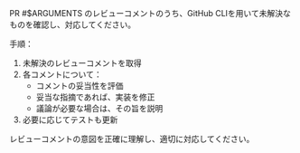 PR #$ARGUMENTS のレビューコメントのうち、GitHub CLIを用いて未解決なものを確認し、対応してください。

手順：

1. 未解決のレビューコメントを取得
2. 各コメントについて：
   - コメントの妥当性を評価
   - 妥当な指摘であれば、実装を修正
   - 議論が必要な場合は、その旨を説明
3. 必要に応じてテストも更新

レビューコメントの意図を正確に理解し、適切に対応してください。